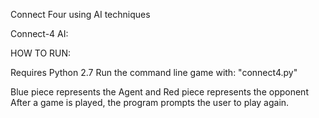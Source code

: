 Connect Four using AI techniques

Connect-4 AI:

HOW TO RUN:

Requires Python 2.7 Run the command line game with: "connect4.py"

Blue piece represents the Agent and Red piece represents the opponent After a game is played, the program prompts the user to play again.
